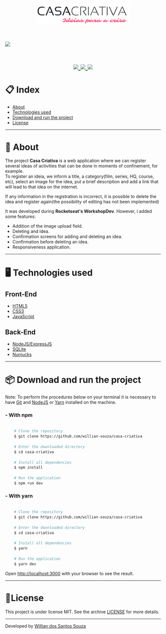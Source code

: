 <h1 align="center">
    <img src="public/logo.png">
<h1>

<h1>
    <img src="public/casa.gif">
<h1>

<h1 align = "center">
    <a href="https://www.linkedin.com/in/willian-ssouza/">
        <img src="https://img.shields.io/badge/made%20by-Willian%20Souza-orange">
    </a>
    <a href="https://github.com/willian-souza/rocketseat-site/blob/master/LICENSE">
        <img src="https://img.shields.io/badge/license-MIT-orange">
    </a>    
    <a href="https://frontend.code-inspector.com/public/project/9412/casa-criativa/dashboard">
        <img src="https://img.shields.io/badge/Code%20Quality%20Score-100-orange">
    </a>
<h1>

# 📋 Index
- [About](#-about)
- [Technologies used](#-technologies-used)
- [Download and run the project ](#-download-and-run-the-project)
- [License](#-license)

---

# 📄 About

The project **Casa Criativa** is a web application where we can register several ideas of activities that can be done in moments of confinement, for example.<br>To register an ideia, we inform a title, a category(film, series, HQ, course, etc), select an image for the idea, put a brief description and add a link that will lead to that idea on the internet.

If any information in the registration is incorrect, it is possible to delete the idea and register again(the possibility of editing has not been implemented)

It was developed during **Rocketseat's WorkshopDev**. However, i added some features:
- Addition of the image upload field.
- Deleting and idea.
- Confirmation screens for adding and deleting an idea.
- Confirmation before deleting an idea.
- Responsiveness application.

---

# 🖥 Technologies used
## Front-End
- [HTML5](https://developer.mozilla.org/pt-BR/docs/Web/HTML/HTML5)
- [CSS3](https://developer.mozilla.org/pt-BR/docs/Archive/CSS3)
- [JavaScript](https://developer.mozilla.org/pt-BR/docs/Aprender/JavaScript)

## Back-End
- [NodeJS/ExpressJS](https://developer.mozilla.org/pt-BR/docs/Learn/Server-side/Express_Nodejs/Introdu%C3%A7%C3%A3o)
- [SQLite](https://www.sqlite.org/index.html)
- [Nunjucks](https://mozilla.github.io/nunjucks/)

---


# 📦 Download and run the project

Note: To perform the procedures below on your terminal it is necessary to have [Git](https://git-scm.com/downloads) and [NodeJS](https://nodejs.org/en/) or [Yarn](https://yarnpkg.com/)  installed on the machine.

### - With npm
```bash

    # Clone the repository
    $ git clone https://github.com/willian-souza/casa-criativa

    # Enter the downloaded directory
    $ cd casa-criativa

    # Install all dependencies        
    $ npm install 

    # Run the application
    $ npm run dev

```
### - With yarn
```bash

    # Clone the repository
    $ git clone https://github.com/willian-souza/casa-criativa

    # Enter the downloaded directory
    $ cd casa-criativa

    # Install all dependencies        
    $ yarn

    # Run the application
    $ yarn dev

```
Open [http://localhost:3000](http://localhost:3000) with your browser to see the result.


---

# 📝License
This project is under license MIT. See the archive [LICENSE](/LICENSE) for more details.

---

Developed by [Willian dos Santos Souza](https://www.linkedin.com/in/willian-ssouza/)
